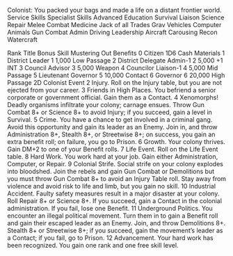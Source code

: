 Colonist:
You packed your bags and made a life on a distant frontier world.
Service Skills	Specialist Skills	Advanced Education
Survival	Liaison	Science
Repair	Melee Combat	Medicine
Jack of all Trades	Grav Vehicles	Computer
Animals	Gun Combat	Admin
Driving	Leadership	Aircraft
Carousing	Recon	Watercraft
		
Rank	Title	Bonus Skill	Mustering Out Benefits
0	Citizen		1D6	Cash	Materials
1	District Leader		1	1,000	Low Passage
2	District Delegate	Admin-1	2	5,000	+1 INT
3	Council Advisor		3	5,000	Weapon
4	Councilor	Liaison-1	4	5,000	Mid Passage
5	Lieutenant Governor		5	10,000	Contact
6	Governor		6	20,000	High Passage
2D	Colonist Event
2	Injury. Roll on the Injury table, but you are not ejected from your career.
3	Friends in High Places. You befriend a senior corporate or government official. Gain them as a Contact.
4	Xenomorphs! Deadly organisms infiltrate your colony; carnage ensues. Throw Gun Combat 8+ or Science 8+ to avoid Injury; if you succeed, gain a level in Survival.
5	Crime. You have a chance to get involved in a criminal gang. Avoid this opportunity and gain its leader as an Enemy. Join in, and throw Administration 8+, Stealth 8+, or Streetwise 8+; on success, you gain an extra benefit roll; on failure, you go to Prison.
6	Growth. Your colony thrives. Gain DM+2 to one of your Benefit rolls.
7	Life Event. Roll on the Life Event table.
8	Hard Work. You work hard at your job. Gain either Administration, Computer, or Repair.
9	Colonial Strife. Social strife on your colony explodes into bloodshed. Join the rebels and gain Gun Combat or Demolitions but you must throw Gun Combat 8+ to avoid an Injury Table roll. Stay away from violence and avoid risk to life and limb, but you gain no skill.
10	Industrial Accident. Faulty safety measures result in a major disaster at your colony. Roll Repair 8+ or Science 8+. If you succeed, gain a Contact in the colonial administration. If you fail, lose one Benefit.
11	Underground Politics. You encounter an illegal political movement. Turn them in to gain a Benefit roll and gain their escaped leader as an Enemy. Join, and throw Demolitions 8+. Stealth 8+ or Streetwise 8+; if you succeed, gain the movement’s leader as a Contact; if you fail, go to Prison.
12	Advancement. Your hard work has been recognized. You gain one rank and one free skill level.
